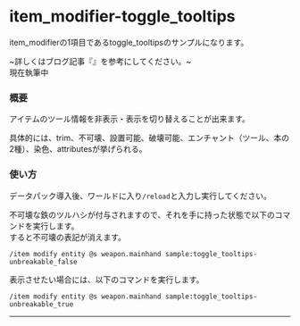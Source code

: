 # item_modifier-toggle_tooltips
item_modifierの1項目であるtoggle_tooltipsのサンプルになります。

~詳しくはブログ記事『[]()』を参考にしてください。~<br>
現在執筆中

<h3>概要</h3>
アイテムのツール情報を非表示・表示を切り替えることが出来ます。

具体的には、trim、不可壊、設置可能、破壊可能、エンチャント（ツール、本の2種）、染色、attributesが挙げられる。

<h3>使い方</h3>

データパック導入後、ワールドに入り```/reload```と入力し実行してください。

不可壊な鉄のツルハシが付与されますので、それを手に持った状態で以下のコマンドを実行します。<br>
すると不可壊の表記が消えます。

```copy
/item modify entity @s weapon.mainhand sample:toggle_tooltips-unbreakable_false
```

表示させたい場合には、以下のコマンドを実行します。

```copy
/item modify entity @s weapon.mainhand sample:toggle_tooltips-unbreakable_true
```

---

